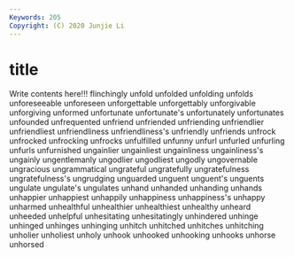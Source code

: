 ```yaml
---
Keywords: 205
Copyright: (C) 2020 Junjie Li
---
```


# title

Write contents here!!!
flinchingly 
unfold 
unfolded 
unfolding
unfolds 
unforeseeable 
unforeseen 
unforgettable 
unforgettably 
unforgivable 
unforgiving 
unformed 
unfortunate 
unfortunate's
unfortunately 
unfortunates 
unfounded 
unfrequented 
unfriend 
unfriended 
unfriending 
unfriendlier 
unfriendliest 
unfriendliness
unfriendliness's 
unfriendly 
unfriends 
unfrock 
unfrocked 
unfrocking 
unfrocks 
unfulfilled 
unfunny 
unfurl
unfurled 
unfurling 
unfurls 
unfurnished 
ungainlier 
ungainliest 
ungainliness 
ungainliness's 
ungainly 
ungentlemanly
ungodlier 
ungodliest 
ungodly 
ungovernable 
ungracious 
ungrammatical 
ungrateful 
ungratefully 
ungratefulness 
ungratefulness's
ungrudging 
unguarded 
unguent 
unguent's 
unguents 
ungulate 
ungulate's 
ungulates 
unhand 
unhanded
unhanding 
unhands 
unhappier 
unhappiest 
unhappily 
unhappiness 
unhappiness's 
unhappy 
unharmed 
unhealthful
unhealthier 
unhealthiest 
unhealthy 
unheard 
unheeded 
unhelpful 
unhesitating 
unhesitatingly 
unhindered 
unhinge
unhinged 
unhinges 
unhinging 
unhitch 
unhitched 
unhitches 
unhitching 
unholier 
unholiest 
unholy
unhook 
unhooked 
unhooking 
unhooks 
unhorse 
unhorsed 
